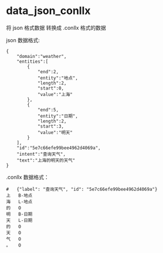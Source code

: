 # data_json_conllx


将 json 格式数据 转换成 .conllx 格式的数据

json 数据格式:
```
{
    "domain":"weather",
    "entities":[
        {
            "end":2,
            "entity":"地点",
            "length":2,
            "start":0,
            "value":"上海"
        },
        {
            "end":5,
            "entity":"日期",
            "length":2,
            "start":3,
            "value":"明天"
        }
    ],
    "id":"5e7c66efe99bee4962d4069a",
    "intent":"查询天气",
    "text":"上海的明天的天气"
}

```

.conllx 数据格式：
```
#	{"label": "查询天气", "id": "5e7c66efe99bee4962d4069a"}
上	B-地点
海	L-地点
的	O
明	B-日期
天	L-日期
的	O
天	O
气	O
。	O
```
